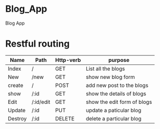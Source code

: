 # Blog_App
Blog App
# Restful routing

 Name|Path|Http-verb|purpose 
------|----|---------|---------
 Index| / | GET |  List all the blogs
 New  | /new| GET | show new blog form
 create | / | POST |add new post to the blogs 
 show | /:id|GET | show the details of blogs
 Edit | /:id/edit|GET|show the edit form of blogs
 Update|/:id |PUT|update a paticular blog
 Destroy| /:id |DELETE| delete a particular blog
 
 
